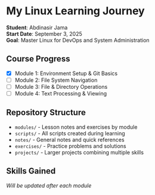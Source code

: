 # My Linux Learning Journey

**Student**: Abdinasir Jama  
**Start Date**: September 3, 2025  
**Goal**: Master Linux for DevOps and System Administration

## Course Progress
- [x] Module 1: Environment Setup & Git Basics
- [ ] Module 2: File System Navigation
- [ ] Module 3: File & Directory Operations
- [ ] Module 4: Text Processing & Viewing

## Repository Structure
- `modules/` - Lesson notes and exercises by module
- `scripts/` - All scripts created during learning
- `notes/` - General notes and quick references
- `exercises/` - Practice problems and solutions
- `projects/` - Larger projects combining multiple skills

## Skills Gained
*Will be updated after each module*

